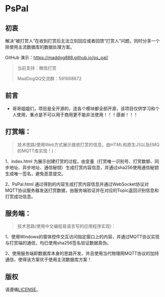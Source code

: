# PsPal
## 初衷

解决“被打赏人”在收到打赏后无法立刻回应或者回馈“打赏人”问题，同时分享一个除使用主流数据库的数据处理方案。

GitHub 演示：https://maddog888.github.io/ps_pal/  

> 当前支持：微信打赏
> 
> MadDogQQ交流群：591668872

## 前言

  + 哥哥姐姐们，项目是全开源的，连各个模块都全部开源，该项目仅供学习和个人使用，重点是不可以用于商用更不能非法使用！！！感谢！！！

## 打赏端：

> 技术思路(使用Web方式展示接收打赏的信息，由HTML和原生JS以及EMQ的MQTT库实现！)：
> 
1、index.html 为展示创建打赏的过程，由变量（打赏唯一识别号、打赏数额、同步地址、异步地址、通信秘钥）生成打赏内容信息，并通过sha256使用通信秘钥生成唯一签名，避免恶意提交。

2、PsPal.html 通过得到的内容生成打赏内容信息并通过WebSocket协议对MQTT协议服务器发送打赏数据，由服务端验证并在对应的Topic返回识别信息和打赏成功信息。

## 服务端：

> 技术思路(使用中文编程易语言写的应用程序实现)：
> 
1、使用Windows的窗体控件交互访问指定窗口上的内容，并通过MQTT协议实现与打赏端的通信，均已使用sha256签名验证数据真伪。

2、使用服务端即数据库本身的思路开发，并且使用当代物理网MQTT协议的加持通信，使得该方案优于使用主流数据库方案！

## 版权

请遵循[LICENSE](https://github.com/maddog888/ps_pal/blob/main/LICENSE)。

